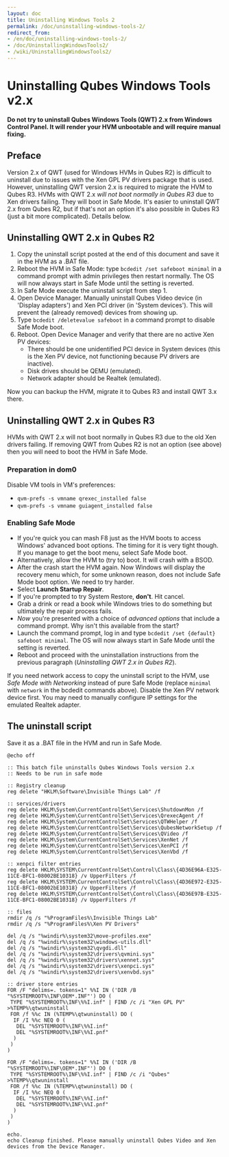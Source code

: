 ```yaml
---
layout: doc
title: Uninstalling Windows Tools 2
permalink: /doc/uninstalling-windows-tools-2/
redirect_from:
- /en/doc/uninstalling-windows-tools-2/
- /doc/UninstallingWindowsTools2/
- /wiki/UninstallingWindowsTools2/
---
```


Uninstalling Qubes Windows Tools v2.x
=====================================

**Do not try to uninstall Qubes Windows Tools (QWT) 2.x from Windows Control Panel. It will render your HVM unbootable and will require manual fixing.**

Preface
-------

Version 2.x of QWT (used for Windows HVMs in Qubes R2) is difficult to uninstall due to issues with the Xen GPL PV drivers package that is used. However, uninstalling QWT version 2.x is required to migrate the HVM to Qubes R3.
HVMs with QWT 2.x *will not boot normally in Qubes R3* due to Xen drivers failing. They will boot in Safe Mode. It's easier to uninstall QWT 2.x from Qubes R2, but if that's not an option it's also possible in Qubes R3 (just a bit more complicated). Details below.

Uninstalling QWT 2.x in Qubes R2
--------------------------------

1. Copy the uninstall script posted at the end of this document and save it in the HVM as a .BAT file.
2. Reboot the HVM in Safe Mode: type `bcdedit /set safeboot minimal` in a command prompt with admin privileges then restart normally. The OS will now always start in Safe Mode until the setting is reverted.
3. In Safe Mode execute the uninstall script from step 1.
4. Open Device Manager. Manually uninstall Qubes Video device (in 'Display adapters') and Xen PCI driver (in 'System devices'). This will prevent the (already removed) devices from showing up.
5. Type `bcdedit /deletevalue safeboot` in a command prompt to disable Safe Mode boot.
6. Reboot. Open Device Manager and verify that there are no active Xen PV devices:
   - There should be one unidentified PCI device in System devices (this is the Xen PV device, not functioning because PV drivers are inactive).
   - Disk drives should be QEMU (emulated).
   - Network adapter should be Realtek (emulated).
   
Now you can backup the HVM, migrate it to Qubes R3 and install QWT 3.x there.

Uninstalling QWT 2.x in Qubes R3
--------------------------------

HVMs with QWT 2.x will not boot normally in Qubes R3 due to the old Xen drivers failing. If removing QWT from Qubes R2 is not an option (see above) then you will need to boot the HVM in Safe Mode.

### Preparation in dom0

Disable VM tools in VM's preferences:
* `qvm-prefs -s vmname qrexec_installed false`
* `qvm-prefs -s vmname guiagent_installed false`

### Enabling Safe Mode
* If you're quick you can mash F8 just as the HVM boots to access Windows' advanced boot options. The timing for it is very tight though. If you manage to get the boot menu, select Safe Mode boot.
* Alternatively, allow the HVM to (try to) boot. It will crash with a BSOD.
* After the crash start the HVM again. Now Windows will display the recovery menu which, for some unknown reason, does not include Safe Mode boot option. We need to try harder.
* Select **Launch Startup Repair**.
* If you're prompted to try System Restore, **don't**. Hit cancel.
* Grab a drink or read a book while Windows tries to do something but ultimately the repair process fails.
* *Now* you're presented with a choice of *advanced options* that include a command prompt. Why isn't this available from the start? 
* Launch the command prompt, log in and type `bcdedit /set {default} safeboot minimal`. The OS will now always start in Safe Mode until the setting is reverted. 
* Reboot and proceed with the uninstallation instructions from the previous paragraph (*Uninstalling QWT 2.x in Qubes R2*).

If you need network access to copy the uninstall script to the HVM, use *Safe Mode with Networking* instead of pure Safe Mode (replace `minimal` with `network` in the bcdedit commands above). Disable the Xen PV network device first. You may need to manually configure IP settings for the emulated Realtek adapter.


The uninstall script
--------------------

Save it as a .BAT file in the HVM and run in Safe Mode.

~~~
@echo off

:: This batch file uninstalls Qubes Windows Tools version 2.x
:: Needs to be run in safe mode

:: Registry cleanup
reg delete "HKLM\Software\Invisible Things Lab" /f

:: services/drivers
reg delete HKLM\System\CurrentControlSet\Services\ShutdownMon /f
reg delete HKLM\System\CurrentControlSet\Services\QrexecAgent /f
reg delete HKLM\System\CurrentControlSet\Services\QTWHelper /f
reg delete HKLM\System\CurrentControlSet\Services\QubesNetworkSetup /f
reg delete HKLM\System\CurrentControlSet\Services\QVideo /f
reg delete HKLM\System\CurrentControlSet\Services\XenNet /f
reg delete HKLM\System\CurrentControlSet\Services\XenPCI /f
reg delete HKLM\System\CurrentControlSet\Services\XenVbd /f

:: xenpci filter entries
reg delete HKLM\SYSTEM\CurrentControlSet\Control\Class\{4D36E96A-E325-11CE-BFC1-08002BE10318} /v UpperFilters /f
reg delete HKLM\SYSTEM\CurrentControlSet\Control\Class\{4D36E972-E325-11CE-BFC1-08002bE10318} /v UpperFilters /f
reg delete HKLM\SYSTEM\CurrentControlSet\Control\Class\{4D36E97B-E325-11CE-BFC1-08002BE10318} /v UpperFilters /f

:: files
rmdir /q /s "%ProgramFiles%\Invisible Things Lab"
rmdir /q /s "%ProgramFiles%\Xen PV Drivers"

del /q /s "%windir%\system32\move-profiles.exe"
del /q /s "%windir%\system32\windows-utils.dll"
del /q /s "%windir%\system32\qvgdi.dll"
del /q /s "%windir%\system32\drivers\qvmini.sys"
del /q /s "%windir%\system32\drivers\xennet.sys"
del /q /s "%windir%\system32\drivers\xenpci.sys"
del /q /s "%windir%\system32\drivers\xenvbd.sys"

:: driver store entries
FOR /F "delims=. tokens=1" %%I IN ('DIR /B "%SYSTEMROOT%\INF\OEM*.INF"') DO (
 TYPE "%SYSTEMROOT%\INF\%%I.inf" | FIND /c /i "Xen GPL PV" >%TEMP%\qtwuninstall
 FOR /f %%c IN (%TEMP%\qtwuninstall) DO (
  IF /I %%c NEQ 0 (
   DEL "%SYSTEMROOT%\INF\%%I.inf"
   DEL "%SYSTEMROOT%\INF\%%I.pnf"
  )
 )
)

FOR /F "delims=. tokens=1" %%I IN ('DIR /B "%SYSTEMROOT%\INF\OEM*.INF"') DO (
 TYPE "%SYSTEMROOT%\INF\%%I.inf" | FIND /c /i "Qubes" >%TEMP%\qtwuninstall
 FOR /f %%c IN (%TEMP%\qtwuninstall) DO (
  IF /I %%c NEQ 0 (
   DEL "%SYSTEMROOT%\INF\%%I.inf"
   DEL "%SYSTEMROOT%\INF\%%I.pnf"
  )
 )
)

echo.
echo Cleanup finished. Please manually uninstall Qubes Video and Xen devices from the Device Manager.
~~~
